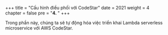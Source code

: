 +++
title = "Cấu hình điều phối với CodeStar"
date = 2021
weight = 4
chapter = false
pre = "<b>4. </b>"
+++

Trong phần này, chúng ta sẽ tự động hóa việc triển khai Lambda serverless microservice với AWS CodeStar.